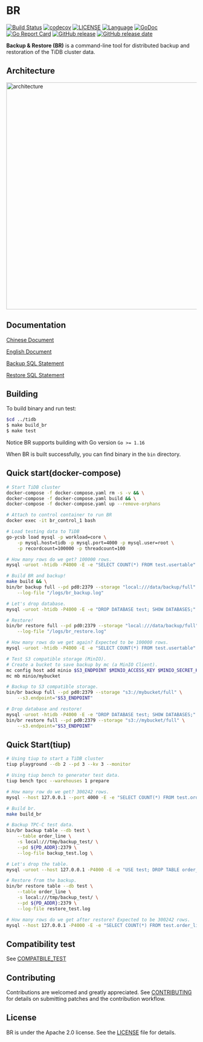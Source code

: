 # BR

[![Build Status](https://internal.pingcap.net/idc-jenkins/job/build_br_multi_branch/job/master/badge/icon)](https://internal.pingcap.net/idc-jenkins/job/build_br_multi_branch/job/master/)
[![codecov](https://codecov.io/gh/pingcap/br/branch/master/graph/badge.svg)](https://codecov.io/gh/pingcap/br)
[![LICENSE](https://img.shields.io/github/license/pingcap/br.svg)](https://github.com/pingcap/br/blob/master/LICENSE)
[![Language](https://img.shields.io/badge/Language-Go-blue.svg)](https://golang.org/)
[![GoDoc](https://img.shields.io/badge/Godoc-reference-blue.svg)](https://godoc.org/github.com/pingcap/br)
[![Go Report Card](https://goreportcard.com/badge/github.com/pingcap/br)](https://goreportcard.com/report/github.com/pingcap/br)
[![GitHub release](https://img.shields.io/github/tag/pingcap/br.svg?label=release)](https://github.com/pingcap/br/releases)
[![GitHub release date](https://img.shields.io/github/release-date/pingcap/br.svg)](https://github.com/pingcap/br/releases)

**Backup & Restore (BR)** is a command-line tool for distributed backup and restoration of the TiDB cluster data.

## Architecture

<img src="images/arch.svg?sanitize=true" alt="architecture" width="600"/>

## Documentation

[Chinese Document](https://docs.pingcap.com/zh/tidb/stable/backup-and-restore-overview)

[English Document](https://docs.pingcap.com/tidb/stable/backup-and-restore-overview)

[Backup SQL Statement](https://docs.pingcap.com/tidb/stable/sql-statement-backup)

[Restore SQL Statement](https://docs.pingcap.com/tidb/stable/sql-statement-restore)

## Building

To build binary and run test:

```bash
$cd ../tidb
$ make build_br
$ make test
```

Notice BR supports building with Go version `Go >= 1.16`

When BR is built successfully, you can find binary in the `bin` directory.

## Quick start(docker-compose)

```sh
# Start TiDB cluster
docker-compose -f docker-compose.yaml rm -s -v && \
docker-compose -f docker-compose.yaml build && \
docker-compose -f docker-compose.yaml up --remove-orphans

# Attach to control container to run BR
docker exec -it br_control_1 bash

# Load testing data to TiDB
go-ycsb load mysql -p workload=core \
    -p mysql.host=tidb -p mysql.port=4000 -p mysql.user=root \
    -p recordcount=100000 -p threadcount=100

# How many rows do we get? 100000 rows.
mysql -uroot -htidb -P4000 -E -e "SELECT COUNT(*) FROM test.usertable"

# Build BR and backup!
make build && \
bin/br backup full --pd pd0:2379 --storage "local:///data/backup/full" \
    --log-file "/logs/br_backup.log"

# Let's drop database.
mysql -uroot -htidb -P4000 -E -e "DROP DATABASE test; SHOW DATABASES;"

# Restore!
bin/br restore full --pd pd0:2379 --storage "local:///data/backup/full" \
    --log-file "/logs/br_restore.log"

# How many rows do we get again? Expected to be 100000 rows.
mysql -uroot -htidb -P4000 -E -e "SELECT COUNT(*) FROM test.usertable"

# Test S3 compatible storage (MinIO).
# Create a bucket to save backup by mc (a MinIO Client).
mc config host add minio $S3_ENDPOINT $MINIO_ACCESS_KEY $MINIO_SECRET_KEY && \
mc mb minio/mybucket

# Backup to S3 compatible storage.
bin/br backup full --pd pd0:2379 --storage "s3://mybucket/full" \
    --s3.endpoint="$S3_ENDPOINT"

# Drop database and restore!
mysql -uroot -htidb -P4000 -E -e "DROP DATABASE test; SHOW DATABASES;" && \
bin/br restore full --pd pd0:2379 --storage "s3://mybucket/full" \
    --s3.endpoint="$S3_ENDPOINT"
```

## Quick Start(tiup)

```sh
# Using tiup to start a TiDB cluster
tiup playground --db 2 --pd 3 --kv 3 --monitor

# Using tiup bench to generater test data.
tiup bench tpcc --warehouses 1 prepare

# How many row do we get? 300242 rows.
mysql --host 127.0.0.1 --port 4000 -E -e "SELECT COUNT(*) FROM test.order_line" -u root -p

# Build br.
make build_br

# Backup TPC-C test data.
bin/br backup table --db test \
	--table order_line \
	-s local:///tmp/backup_test/ \
	--pd ${PD_ADDR}:2379 \
	--log-file backup_test.log \

# Let's drop the table.
mysql -uroot --host 127.0.0.1 -P4000 -E -e "USE test; DROP TABLE order_line; show tables" -u root -p

# Restore from the backup.
bin/br restore table --db test \
	--table order_line \
	-s local:///tmp/backup_test/ \
	--pd ${PD_ADDR}:2379 \
	--log-file restore_test.log

# How many rows do we get after restore? Expected to be 300242 rows.
mysql --host 127.0.0.1 -P4000 -E -e "SELECT COUNT(*) FROM test.order_line" -uroot -p
```

## Compatibility test

See [COMPATBILE_TEST](./COMPATIBILITY_TEST.md)

## Contributing

Contributions are welcomed and greatly appreciated. See [CONTRIBUTING](./CONTRIBUTING.md)
for details on submitting patches and the contribution workflow.

## License

BR is under the Apache 2.0 license. See the [LICENSE](./LICENSE.md) file for details.
